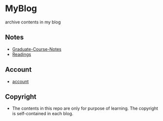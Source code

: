 MyBlog
======

archive contents in my blog


## Notes
- [Graduate-Course-Notes](Graduate-Course-Notes)
- [Readings](Readings)

## Account
- [account](./file/account.md)

## Copyright
- The contents in this repo are only for purpose of learning. The copyright is self-contained in each blog.
